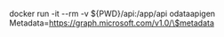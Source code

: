 docker run -it --rm -v ${PWD}/api:/app/api odataapigen Metadata=https://graph.microsoft.com/v1.0/\$metadata